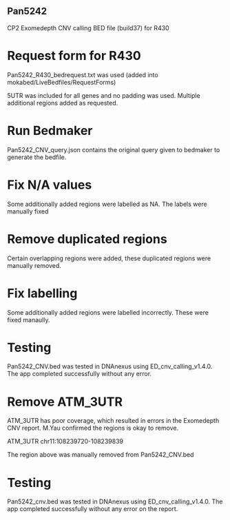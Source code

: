 ## Pan5242

CP2 Exomedepth CNV calling BED file (build37) for R430

# Request form for R430
Pan5242_R430_bedrequest.txt was used  (added into mokabed/LiveBedfiles/RequestForms)

5UTR was included for all genes and no padding was used. Multiple additional regions added as requested.

# Run Bedmaker
Pan5242_CNV_query.json contains the original query given to bedmaker to generate the bedfile.

# Fix N/A values
Some additionally added regions were labelled as NA. The labels were manually fixed

# Remove duplicated regions
Certain overlapping regions were added, these duplicated regions were manually removed.

# Fix labelling
Some additionally added regions were labelled incorrectly. These were fixed manaully.

# Testing
Pan5242_CNV.bed was tested in DNAnexus using ED_cnv_calling_v1.4.0. The app completed successfully without any error.

# Remove ATM_3UTR
ATM_3UTR has poor coverage, which resulted in errors in the Exomedepth CNV report. 
M.Yau confirmed the regions is okay to remove.

ATM_3UTR	chr11:108239720-108239839

The region above was manually removed from Pan5242_CNV.bed

# Testing
Pan5242_cnv.bed was tested in DNAnexus using ED_cnv_calling_v1.4.0. The app completed successfully without any error on the report.